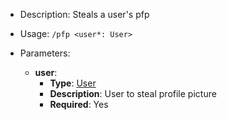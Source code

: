 - Description: Steals a user's pfp

- Usage: `/pfp <user*: User>`

- Parameters:
	- **user**:
		- **Type**:  [User](../../Types/User.md)
		- **Description**: User to steal profile picture
		- **Required**: Yes